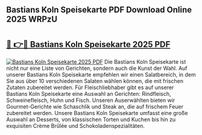 ## Bastians Koln Speisekarte PDF Download Online 2025 WRPzU

# <h2><a href="http://gcbthh.nevu.top/?p=Bastians+Koln+Speisekarte">🔗 👉🔴 Bastians Koln Speisekarte 2025 PDF</a></h2>

[![Bastians Koln Speisekarte 2025 PDF](https://i.imgur.com/dBaPXMq.png)](http://gcbthh.nevu.top/?p=Bastians+Koln+Speisekarte)
Die Bastians Koln Speisekarte ist nicht nur eine Liste von Gerichten, sondern auch die Kunst der Wahl. Auf unserer Bastians Koln Speisekarte empfehlen wir einen Salatbereich, in dem Sie aus über 10 verschiedenen Salaten wählen können, die mit frischen Zutaten zubereitet werden. Für Fleischliebhaber gibt es auf unserer Bastians Koln Speisekarte eine Auswahl an Gerichten: Rindfleisch, Schweinefleisch, Huhn und Fisch. Unseren Auserwählten bieten wir Gourmet-Gerichte wie Schaschlik und Steak an, die auf frischem Feuer zubereitet werden. Unsere Bastians Koln Speisekarte umfasst eine große Auswahl an Desserts, von klassischen Torten und Kuchen bis hin zu exquisiten Crème Brûlée und Schokoladenspezialitäten.
